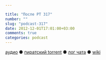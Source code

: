 ```yaml
---

title: "После РТ 317"
number: ""
slug: "podcast-317"
date: 2012-12-01T17:01:00+03:00
comments: true
categories: podcast
---
```

[аудио](http://cdn.radio-t.com/rt317post.mp3) ● [пиратский torrent](http://pirates.radio-t.com/torrents/rt317post.mp3.torrent) ● [лог чата](http://chat.radio-t.com/logs/radio-t-317.html) ● [wiki](http://wiki.radio-t.com/%D0%9F%D0%BE%D1%81%D0%BB%D0%B5_%D0%A0%D0%A2_317) <audio src="http://cdn.radio-t.com/rt317post.mp3" preload="none">
